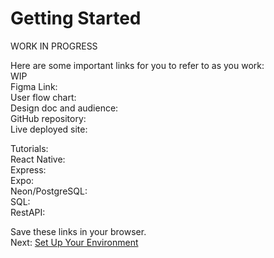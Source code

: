 # Getting Started

WORK IN PROGRESS

Here are some important links for you to refer to as you work:\
WIP\
Figma Link:\
User flow chart:\
Design doc and audience:\
GitHub repository:\
Live deployed site:

Tutorials:\
React Native:\
Express:\
Expo:\
Neon/PostgreSQL:\
SQL:\
RestAPI:

Save these links in your browser.\
Next: [Set Up Your Environment](docs\environment_setup.md)
